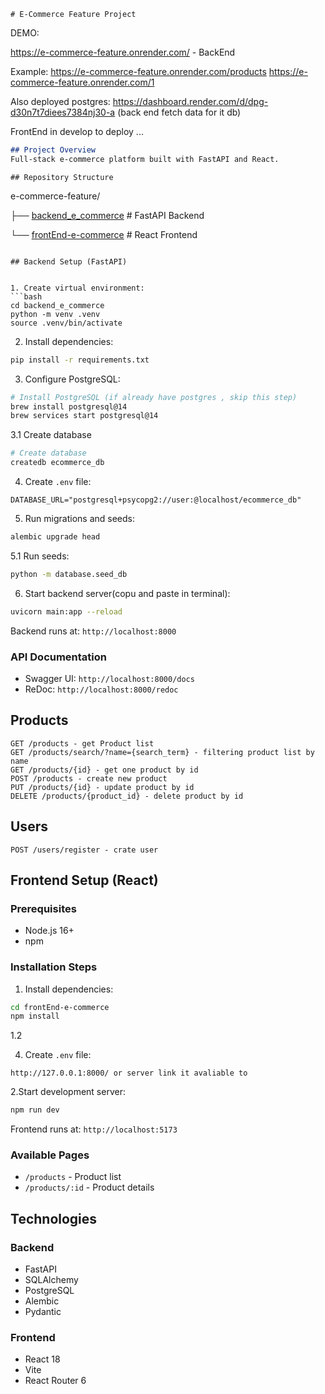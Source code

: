 ````
# E-Commerce Feature Project
````


DEMO:

https://e-commerce-feature.onrender.com/ - BackEnd

Example:
https://e-commerce-feature.onrender.com/products
https://e-commerce-feature.onrender.com/1

Also deployed postgres:
https://dashboard.render.com/d/dpg-d30n7t7diees7384nj30-a (back end fetch data for it db)

FrontEnd in develop to deploy ...
```markdown
## Project Overview
Full-stack e-commerce platform built with FastAPI and React.

```

```
## Repository Structure
```
e-commerce-feature/

├── [backend_e_commerce](backend_e_commerce)   # FastAPI Backend  

└── [frontEnd-e-commerce](frontEnd-e-commerce)  # React Frontend  
```

## Backend Setup (FastAPI)


1. Create virtual environment:
```bash
cd backend_e_commerce
python -m venv .venv
source .venv/bin/activate
```

2. Install dependencies:
```bash
pip install -r requirements.txt
```

3. Configure PostgreSQL:
```bash
# Install PostgreSQL (if already have postgres , skip this step)
brew install postgresql@14
brew services start postgresql@14
```

3.1 Create database
```bash
# Create database
createdb ecommerce_db
```

4. Create `.env` file:
```env
DATABASE_URL="postgresql+psycopg2://user:@localhost/ecommerce_db"
```

5. Run migrations and seeds:
```bash
alembic upgrade head
```
5.1 Run seeds:
````bash
python -m database.seed_db
````
6. Start backend server(copu and paste in terminal):
```bash
uvicorn main:app --reload
```

Backend runs at: `http://localhost:8000`

### API Documentation
- Swagger UI: `http://localhost:8000/docs`
- ReDoc: `http://localhost:8000/redoc`

## Products

````
GET /products - get Product list
GET /products/search/?name={search_term} - filtering product list by name
GET /products/{id} - get one product by id
POST /products - create new product
PUT /products/{id} - update product by id
DELETE /products/{product_id} - delete product by id
````

## Users
````
POST /users/register - crate user
````

## Frontend Setup (React)

### Prerequisites
- Node.js 16+
- npm

### Installation Steps
1. Install dependencies:
```bash
cd frontEnd-e-commerce
npm install
```

1.2

4. Create `.env` file:
```env
http://127.0.0.1:8000/ or server link it avaliable to
```

2.Start development server:
```bash
npm run dev
```

Frontend runs at: `http://localhost:5173`

### Available Pages
- `/products` - Product list
- `/products/:id` - Product details


## Technologies

### Backend
- FastAPI
- SQLAlchemy
- PostgreSQL
- Alembic
- Pydantic

### Frontend
- React 18
- Vite
- React Router 6

